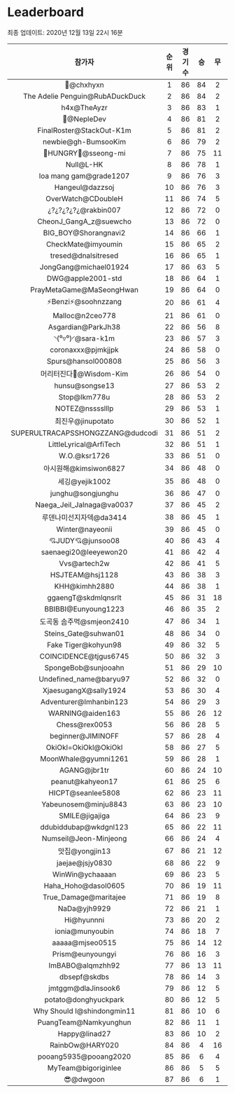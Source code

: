 # Leaderboard
최종 업데이트: 2020년 12월 13일 22시 16분




| 참가자 | 순위 | 경기수 | 승 | 무 | 패 | 승점 |
|:---:|:---:|:---:|:---:|:---:|:---:|:---:|
| 👑@chxhyxn | 1 | 86 | 84 | 2 | 0 | 254 |
| The Adelie Penguin@RubADuckDuck | 2 | 86 | 84 | 2 | 0 | 254 |
| h4x@TheAyzr | 3 | 86 | 83 | 1 | 2 | 250 |
| 🥈@NepleDev | 4 | 86 | 81 | 2 | 3 | 245 |
| FinalRoster@StackOut-K1m | 5 | 86 | 81 | 2 | 3 | 245 |
| newbie@gh-BumsooKim | 6 | 86 | 79 | 2 | 5 | 239 |
| 🍗HUNGRY🍗@sseong-mi | 7 | 86 | 75 | 11 | 0 | 236 |
| Null@L-HK | 8 | 86 | 78 | 1 | 7 | 235 |
| loa mang gam@grade1207 | 9 | 86 | 76 | 3 | 7 | 231 |
| Hangeul@dazzsoj | 10 | 86 | 76 | 3 | 7 | 231 |
| OverWatch@CDoubleH | 11 | 86 | 74 | 5 | 7 | 227 |
| ¿?¿?¿?¿?¿@rakbin007 | 12 | 86 | 72 | 0 | 14 | 216 |
| CheonJ_GangA_z@suewcho | 13 | 86 | 72 | 0 | 14 | 216 |
| BIG_BOY@Shorangnavi2 | 14 | 86 | 66 | 1 | 19 | 199 |
| CheckMate@imyoumin | 15 | 86 | 65 | 2 | 19 | 197 |
| tresed@dnalsitresed | 16 | 86 | 65 | 1 | 20 | 196 |
| JongGang@michael01924 | 17 | 86 | 63 | 5 | 18 | 194 |
| DWG@apple2001-std | 18 | 86 | 64 | 1 | 21 | 193 |
| PrayMetaGame@MaSeongHwan | 19 | 86 | 64 | 0 | 22 | 192 |
| ⚡Benzi⚡@soohnzzang | 20 | 86 | 61 | 4 | 21 | 187 |
| Malloc@n2ceo778 | 21 | 86 | 61 | 0 | 25 | 183 |
| Asgardian@ParkJh38 | 22 | 86 | 56 | 8 | 22 | 176 |
| ◝(⁰▿⁰)◜@sara-k1m | 23 | 86 | 57 | 3 | 26 | 174 |
| coronaxxx@pjmkjjpk | 24 | 86 | 58 | 0 | 28 | 174 |
| Spurs@hansol000808 | 25 | 86 | 56 | 3 | 27 | 171 |
| 머리터진다🤯@Wisdom-Kim | 26 | 86 | 54 | 0 | 32 | 162 |
| hunsu@songse13 | 27 | 86 | 53 | 2 | 31 | 161 |
| Stop@lkm778u | 28 | 86 | 53 | 2 | 31 | 161 |
| NOTEZ@nsssslllp | 29 | 86 | 53 | 1 | 32 | 160 |
| 최진우@jinupotato | 30 | 86 | 52 | 1 | 33 | 157 |
| SUPERULTRACAPSSHONGZZANG@dudcodi | 31 | 86 | 51 | 2 | 33 | 155 |
| LittleLyrical@ArfiTech | 32 | 86 | 51 | 1 | 34 | 154 |
| W.O.@ksr1726 | 33 | 86 | 51 | 0 | 35 | 153 |
| 아시원해@kimsiwon6827 | 34 | 86 | 48 | 0 | 38 | 144 |
| 세깅@yejik1002 | 35 | 86 | 48 | 0 | 38 | 144 |
| junghu@songjunghu | 36 | 86 | 47 | 0 | 39 | 141 |
| Naega_Jeil_Jalnaga@va0037 | 37 | 86 | 45 | 2 | 39 | 137 |
| 루덴나미선지자덱@da3414 | 38 | 86 | 45 | 1 | 40 | 136 |
| Winter@nayeonii | 39 | 86 | 45 | 0 | 41 | 135 |
| 💘JUDY💘@junsoo08 | 40 | 86 | 43 | 4 | 39 | 133 |
| saenaegi20@leeyewon20 | 41 | 86 | 42 | 4 | 40 | 130 |
| Vvs@artech2w | 42 | 86 | 41 | 5 | 40 | 128 |
| HSJTEAM@hsj1128 | 43 | 86 | 38 | 3 | 45 | 117 |
| KHH@kimhh2880 | 44 | 86 | 38 | 1 | 47 | 115 |
| ggaengT@skdmlqnsrlt | 45 | 86 | 31 | 18 | 37 | 111 |
| BBIBBI@Eunyoung1223 | 46 | 86 | 35 | 2 | 49 | 107 |
| 도곡동 솜주먹@smjeon2410 | 47 | 86 | 34 | 1 | 51 | 103 |
| Steins_Gate@suhwan01 | 48 | 86 | 34 | 0 | 52 | 102 |
| Fake Tiger@kohyun98 | 49 | 86 | 32 | 5 | 49 | 101 |
| COINCIDENCE@tjgus6745 | 50 | 86 | 32 | 3 | 51 | 99 |
| SpongeBob@sunjooahn | 51 | 86 | 29 | 10 | 47 | 97 |
| Undefined_name@baryu97 | 52 | 86 | 32 | 0 | 54 | 96 |
| XjaesugangX@sally1924 | 53 | 86 | 30 | 4 | 52 | 94 |
| Adventurer@Imhanbin123 | 54 | 86 | 29 | 3 | 54 | 90 |
| WARNING@aiden163 | 55 | 86 | 26 | 12 | 48 | 90 |
| Chess@rex0053 | 56 | 86 | 28 | 5 | 53 | 89 |
| beginner@JIMINOFF | 57 | 86 | 28 | 4 | 54 | 88 |
| OkiOkl=OkiOkl@OkiOkl | 58 | 86 | 27 | 5 | 54 | 86 |
| MoonWhale@gyumni1261 | 59 | 86 | 28 | 1 | 57 | 85 |
| AGANG@jbr1tr | 60 | 86 | 24 | 10 | 52 | 82 |
| peanut@kahyeon17 | 61 | 86 | 25 | 6 | 55 | 81 |
| HICPT@seanlee5808 | 62 | 86 | 23 | 11 | 52 | 80 |
| Yabeunosem@minju8843 | 63 | 86 | 23 | 10 | 53 | 79 |
| SMILE@jigajiga | 64 | 86 | 23 | 9 | 54 | 78 |
| ddubiddubap@wkdgnl123 | 65 | 86 | 22 | 11 | 53 | 77 |
| Numseil@Jeon-Minjeong | 66 | 86 | 24 | 4 | 58 | 76 |
| 맛집@yongjin13 | 67 | 86 | 21 | 12 | 53 | 75 |
| jaejae@jsjy0830 | 68 | 86 | 22 | 9 | 55 | 75 |
| WinWin@ychaaaan | 69 | 86 | 23 | 5 | 58 | 74 |
| Haha_Hoho@dasol0605 | 70 | 86 | 19 | 11 | 56 | 68 |
| True_Damage@maritajee | 71 | 86 | 19 | 8 | 59 | 65 |
| NaDa@yjh9929 | 72 | 86 | 21 | 1 | 64 | 64 |
| Hi@hyunnni | 73 | 86 | 20 | 2 | 64 | 62 |
| ionia@munyoubin | 74 | 86 | 18 | 7 | 61 | 61 |
| aaaaa@mjseo0515 | 75 | 86 | 14 | 12 | 60 | 54 |
| Prism@eunyoungyi | 76 | 86 | 16 | 3 | 67 | 51 |
| ImBABO@alqmzhh92 | 77 | 86 | 13 | 11 | 62 | 50 |
| dbsepf@skdbs | 78 | 86 | 14 | 3 | 69 | 45 |
| jmtggm@dlaJinsook6 | 79 | 86 | 12 | 5 | 69 | 41 |
| potato@donghyuckpark | 80 | 86 | 12 | 5 | 69 | 41 |
| Why Should I@shindongmin11 | 81 | 86 | 10 | 6 | 70 | 36 |
| PuangTeam@Namkyunghun | 82 | 86 | 11 | 1 | 74 | 34 |
| Happy@linad27 | 83 | 86 | 10 | 2 | 74 | 32 |
| RainbOw@HARY020 | 84 | 86 | 4 | 16 | 66 | 28 |
| pooang5935@pooang2020 | 85 | 86 | 6 | 4 | 76 | 22 |
| MyTeam@bigoriginlee | 86 | 86 | 5 | 5 | 76 | 20 |
| 😎@dwgoon | 87 | 86 | 6 | 1 | 79 | 19 |